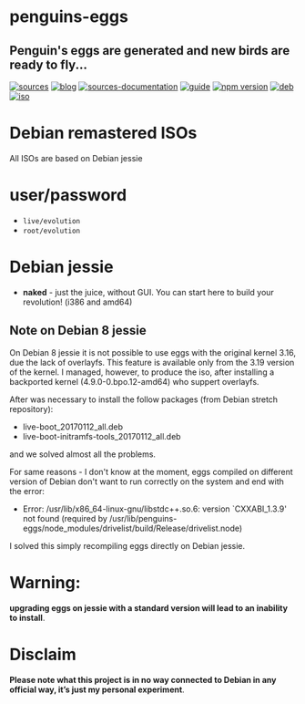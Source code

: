penguins-eggs
=============

## Penguin&#39;s eggs are generated and new birds are ready to fly...
[![sources](https://img.shields.io/badge/github-sources-blue)](https://github.com/pieroproietti/penguins-eggs)
[![blog](https://img.shields.io/badge/blog-penguin's%20eggs-blue)](https://penguins-eggs.net)
[![sources-documentation](https://img.shields.io/badge/sources-documentation-blue)](https://penguins-eggs.net/sources-documentation/index.html)
[![guide](https://img.shields.io/badge/guide-penguin's%20eggs-blue)](https://penguins-eggs.net/book/)
[![npm version](https://img.shields.io/npm/v/penguins-eggs.svg)](https://npmjs.org/package/penguins-eggs)
[![deb](https://img.shields.io/badge/deb-packages-orange)](https://sourceforge.net/projects/penguins-eggs/files/packages-deb)
[![iso](https://img.shields.io/badge/iso-images-orange)](https://sourceforge.net/projects/penguins-eggs/files/iso)

# Debian remastered ISOs

All ISOs are based on Debian jessie

# user/password
* ```live/evolution```
* ```root/evolution```

# Debian jessie

* **naked** - just the juice, without GUI. You can start here to build your revolution! (i386 and amd64)

## Note on Debian 8 jessie
On Debian 8 jessie it is not possible to use eggs with the original kernel 3.16, due the lack of overlayfs. This feature is available only from the 3.19 version of the kernel. I managed, however, to produce the iso, after installing a backported kernel (4.9.0-0.bpo.12-amd64) who suppert overlayfs.

After was necessary to install the follow packages (from Debian stretch repository):
* live-boot_20170112_all.deb
* live-boot-initramfs-tools_20170112_all.deb

and we solved almost all the problems.

For same reasons - I don't know at the moment, eggs compiled on different version of Debian don't want to run correctly on the system and end with the error:

* Error: /usr/lib/x86_64-linux-gnu/libstdc++.so.6: version `CXXABI_1.3.9' not found (required by /usr/lib/penguins-eggs/node_modules/drivelist/build/Release/drivelist.node)

I solved this simply recompiling eggs directly on Debian jessie.

# Warning: 
__upgrading eggs on jessie with a standard version will lead to an inability to install__.

# Disclaim
__Please note what this project is in no way connected to Debian in any official way, it’s just my personal experiment__.

